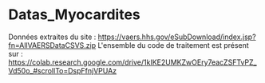 # Datas_Myocardites
Données extraites du site : https://vaers.hhs.gov/eSubDownload/index.jsp?fn=AllVAERSDataCSVS.zip
L'ensemble du code de traitement est présent sur : https://colab.research.google.com/drive/1kIKE2UMKZwOEry7eacZSFTvPZ_Vd50o_#scrollTo=DspFfnjVPUAz

